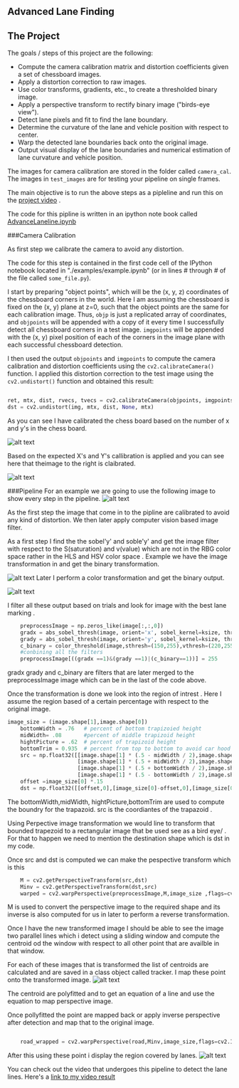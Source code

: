 ## Advanced Lane Finding
 

The Project
---

The goals / steps of this project are the following:

* Compute the camera calibration matrix and distortion coefficients given a set of chessboard images.
* Apply a distortion correction to raw images.
* Use color transforms, gradients, etc., to create a thresholded binary image.
* Apply a perspective transform to rectify binary image ("birds-eye view").
* Detect lane pixels and fit to find the lane boundary.
* Determine the curvature of the lane and vehicle position with respect to center.
* Warp the detected lane boundaries back onto the original image.
* Output visual display of the lane boundaries and numerical estimation of lane curvature and vehicle position.

The images for camera calibration are stored in the folder called `camera_cal`.  The images in `test_images` are for testing your pipeline on single frames.

The main objective is to run the above steps as a pipleline  and run this on the [project video](./project_video.mp4) .

The code for this pipline is written in an ipython note book called [AdvanceLaneline.ipynb](./AdvanceLaneFinding.ipynb)

[//]: # (Image References)
[image1]: ./output_images/calibration.png "calibration"
[image2]: ./output_images/undistorted.png "undistorted"
[image3]: ./test_images/test4.jpg "initial image"
[image4]: ./output_images/sobelx.png "gradient image sobelx"
[image5]: ./output_images/threshold%20gradient.png "threshold image"
[image6]: ./output_images/3-result2.jpg "perspective image "
[image7]: ./output_images/5-result4.jpg "perspective image "




###Camera Calibration

As first step we calibrate the camera to avoid any distortion.

The code for this step is contained in the first code cell of the IPython notebook located in "./examples/example.ipynb" (or in lines # through # of the file called `some_file.py`).  

I start by preparing "object points", which will be the (x, y, z) coordinates of the chessboard corners in the world. Here I am assuming the chessboard is fixed on the (x, y) plane at z=0, such that the object points are the same for each calibration image.  Thus, `objp` is just a replicated array of coordinates, and `objpoints` will be appended with a copy of it every time I successfully detect all chessboard corners in a test image.  `imgpoints` will be appended with the (x, y) pixel position of each of the corners in the image plane with each successful chessboard detection.  

I then used the output `objpoints` and `imgpoints` to compute the camera calibration and distortion coefficients using the `cv2.calibrateCamera()` function.  I applied this distortion correction to the test image using the `cv2.undistort()` function and obtained this result: 
```python

ret, mtx, dist, rvecs, tvecs = cv2.calibrateCamera(objpoints, imgpoints, img_size,None,None)
dst = cv2.undistort(img, mtx, dist, None, mtx)

```
As you can see I have calibrated the chess board based on the number of x and y's in the chess board.

![alt text][image1]
 
 Based on the expected X's and Y's  callibration is applied  and you can see here that theimage to the right is claibrated.
 
![alt text][image2]

###Pipeline
For an example we are going to use the following image  to show every step in the pipeline.
![alt text][image3]

 
As the first step the image that come in to the pipline are calibrated to avoid any kind of distortion.
We then later apply computer vision based image filter.

As a first step I find the the sobel'y' and soble'y' and get the image filter with respect to the S(saturation) and v(value)
 which are not in the RBG color space rather in the HLS and HSV color space .
 Example  we have the image transformation in  and get the binary transformation.
 
![alt text][image4]
Later I perform a color transformation and get the binary output.

![alt text][image5]

I filter all these output based on trials and look for image with the best lane marking .

```python
    preprocessImage = np.zeros_like(image[:,:,0])
    gradx = abs_sobel_thresh(image, orient='x', sobel_kernel=ksize, thresh=(5, 255))
    grady = abs_sobel_thresh(image, orient='y', sobel_kernel=ksize, thresh=(7, 255))
    c_binary = color_threshold(image,sthresh=(150,255),vthresh=(220,255))
    #conbining all the filters
    preprocessImage[((gradx ==1)&(grady ==1)|(c_binary==1))] = 255

```

gradx grady and c_binary are filters that are later merged to the preprocessImage image which can be in the last of the code above.

Once the transformation is done we look into the region of intrest . Here I assume the region based of a certain percentage with respect to the original image.
```python
image_size = (image.shape[1],image.shape[0])
    bottomWidth = .76   # percent of bottom trapizoied height
    midWidth= .08       #percent of middle trapizoid height
    hightPicture = .62  # percent of trapizoid height
    bottomTrim = 0.935  # percent from top to bottom to avoid car hood
    src = np.float32([[image.shape[1] * (.5 - midWidth / 2),image.shape[0] * hightPicture],
                      [image.shape[1] * (.5 + midWidth / 2),image.shape[0] * hightPicture],
                      [image.shape[1] * (.5 + bottomWidth / 2),image.shape[0] * bottomTrim],
                      [image.shape[1] * (.5 - bottomWidth / 2),image.shape[0] * bottomTrim]])
    offset =image_size[0] *.15
    dst = np.float32([[offset,0],[image_size[0]-offset,0],[image_size[0]-offset,image_size[1]],[offset,image_size[1]]])

```
The bottomWidth,midWidth, hightPicture,bottomTrim are used to compute the boundry for the trapazoid. src is the coordiantes of the trapazoid .

Using Perpective image transformation we would line to transform that bounded trapezoid to a rectangular image that be used see as a bird eye/ . For that to happen we need to mention the destination shape which is dst in my code.

Once src and dst is computed we can make the pespective transform which is this 
```python
    M = cv2.getPerspectiveTransform(src,dst)
    Minv = cv2.getPerspectiveTransform(dst,src)
    warped = cv2.warpPerspective(preprocessImage,M,image_size ,flags=cv2.INTER_LINEAR)
```
M is used to convert the perspective image to the required shape and its inverse is also computed for us in later to perform a reverse transformation.

Once I have the new transformed image I should be able to see the image two parallel lines which i detect using a sliding window  and compute the centroid od the window with respect to all other point that are availble in that window.

For each of these images that is transformed the list of centroids are calculated and are saved in a class object called tracker. I map these point onto the transformed image.
![alt text][image6]

The centroid are polyfitted and to get an equation of a line and use the equation to map perspective image.

Once pollyfitted the point are  mapped back or apply inverse perspective after detection and map that to the original image.
```python

    road_wrapped = cv2.warpPerspective(road,Minv,image_size,flags=cv2.INTER_LINEAR)

```
After this using these point i display the region covered by lanes.
![alt text][image7]

You can  check out the video that undergoes this pipeline to detect the lane lines.
Here's a [link to my video result](./project_video_result.mp4)

